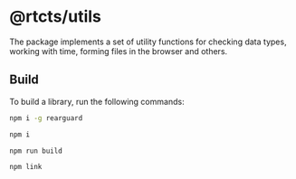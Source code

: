 # @rtcts/utils

The package implements a set of utility functions for checking data types, working with time, forming files in the browser and others.

## Build

To build a library, run the following commands:

```sh
npm i -g rearguard

npm i

npm run build

npm link
```
